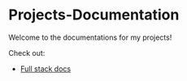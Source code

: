 # Projects-Documentation

Welcome to the documentations for my projects!

Check out:
- [Full stack docs](https://farhan7reza7.github.io/Projects-Documentation/)
